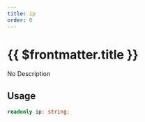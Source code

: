 ```yaml
---
title: ip
order: 0
---
```


# {{ $frontmatter.title }}

No Description

## Usage

```ts
readonly ip: string;
```
